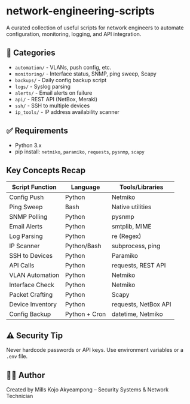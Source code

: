 # network-engineering-scripts

A curated collection of useful scripts for network engineers to automate configuration, monitoring, logging, and API integration.

## 🔧 Categories

- `automation/` - VLANs, push config, etc.
- `monitoring/` - Interface status, SNMP, ping sweep, Scapy
- `backups/` - Daily config backup script
- `logs/` - Syslog parsing
- `alerts/` - Email alerts on failure
- `api/` - REST API (NetBox, Meraki)
- `ssh/` - SSH to multiple devices
- `ip_tools/` - IP address availability scanner

## ✅ Requirements

- Python 3.x
- pip install: `netmiko`, `paramiko`, `requests`, `pysnmp`, `scapy`

## Key Concepts Recap

| Script Function  | Language      | Tools/Libraries      |
| ---------------- | ------------- | -------------------- |
| Config Push      | Python        | Netmiko              |
| Ping Sweep       | Bash          | Native utilities     |
| SNMP Polling     | Python        | pysnmp               |
| Email Alerts     | Python        | smtplib, MIME        |
| Log Parsing      | Python        | re (Regex)           |
| IP Scanner       | Python/Bash   | subprocess, ping     |
| SSH to Devices   | Python        | Paramiko             |
| API Calls        | Python        | requests, REST API   |
| VLAN Automation  | Python        | Netmiko              |
| Interface Check  | Python        | Netmiko              |
| Packet Crafting  | Python        | Scapy                |
| Device Inventory | Python        | requests, NetBox API |
| Config Backup    | Python + Cron | datetime, Netmiko    |

## ⚠️ Security Tip

Never hardcode passwords or API keys. Use environment variables or a `.env` file.

## 🧑‍💻 Author

Created by Mills Kojo Akyeampong – Security Systems & Network Technician
